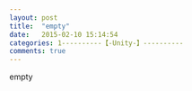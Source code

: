 ```yaml
---
layout: post
title:  "empty"
date:   2015-02-10 15:14:54
categories: 1----------【-Unity-】----------
comments: true
---
```

empty
